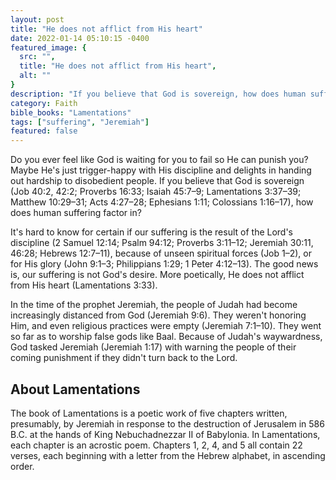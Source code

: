 ```yaml
---
layout: post
title: "He does not afflict from His heart"
date: 2022-01-14 05:10:15 -0400
featured_image: {
  src: "",
  title: "He does not afflict from His heart",
  alt: ""
}
description: "If you believe that God is sovereign, how does human suffering factor in?"
category: Faith
bible_books: "Lamentations"
tags: ["suffering", "Jeremiah"]
featured: false
---
```


Do you ever feel like God is waiting for you to fail so He can punish you? Maybe He's just trigger-happy with His discipline and delights in handing out hardship to disobedient people. If you believe that God is sovereign (Job 40:2, 42:2; Proverbs 16:33; Isaiah 45:7&ndash;9; Lamentations 3:37&ndash;39; Matthew 10:29&ndash;31; Acts 4:27&ndash;28; Ephesians 1:11; Colossians 1:16&ndash;17), how does human suffering factor in?

It's hard to know for certain if our suffering is the result of the Lord's discipline (2 Samuel 12:14; Psalm 94:12; Proverbs 3:11&ndash;12; Jeremiah 30:11, 46:28; Hebrews 12:7&ndash;11), because of unseen spiritual forces (Job 1&ndash;2), or for His glory (John 9:1&ndash;3; Philippians 1:29; 1 Peter 4:12&ndash;13). The good news is, our suffering is not God's desire. More poetically, He does not afflict from His heart (Lamentations 3:33).

In the time of the prophet Jeremiah, the people of Judah had become increasingly distanced from God (Jeremiah 9:6). They weren't honoring Him, and even religious practices were empty (Jeremiah 7:1&ndash;10). They went so far as to worship false gods like Baal. Because of Judah's waywardness, God tasked Jeremiah (Jeremiah 1:17) with warning the people of their coming punishment if they didn't turn back to the Lord.

## About Lamentations

The book of Lamentations is a poetic work of five chapters written, presumably, by Jeremiah in response to the destruction of Jerusalem in 586 B.C. at the hands of King Nebuchadnezzar II of Babylonia. In Lamentations, each chapter is an acrostic poem. Chapters 1, 2, 4, and 5 all contain 22 verses, each beginning with a letter from the Hebrew alphabet, in ascending order.